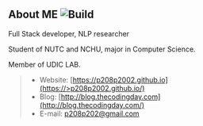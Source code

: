 ## About ME ![Build](https://github.com/p208p2002/p208p2002.github.io/workflows/Build%20and%20Deploy/badge.svg)
Full Stack developer, NLP researcher

Student of NUTC and NCHU, major in Computer Science.

Member of UDIC LAB.

> - Website: [https://p208p2002.github.io](https://>p208p2002.github.io/)
> - Blog: [http://blog.thecodingday.com](http://blog.thecodingday.com/)
> - E-mail: p208p202@gmail.com
